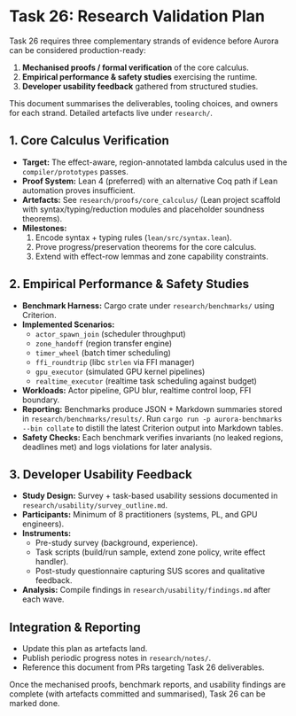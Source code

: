 # Task 26: Research Validation Plan

Task 26 requires three complementary strands of evidence before Aurora can be
considered production-ready:

1. **Mechanised proofs / formal verification** of the core calculus.
2. **Empirical performance & safety studies** exercising the runtime.
3. **Developer usability feedback** gathered from structured studies.

This document summarises the deliverables, tooling choices, and owners for each
strand. Detailed artefacts live under `research/`.

## 1. Core Calculus Verification

- **Target:** The effect-aware, region-annotated lambda calculus used in the
  `compiler/prototypes` passes.
- **Proof System:** Lean 4 (preferred) with an alternative Coq path if Lean
  automation proves insufficient.
- **Artefacts:** See `research/proofs/core_calculus/` (Lean project scaffold with
  syntax/typing/reduction modules and placeholder soundness theorems).
- **Milestones:**
  1. Encode syntax + typing rules (`lean/src/syntax.lean`).
  2. Prove progress/preservation theorems for the core calculus.
  3. Extend with effect-row lemmas and zone capability constraints.

## 2. Empirical Performance & Safety Studies

- **Benchmark Harness:** Cargo crate under `research/benchmarks/` using Criterion.
- **Implemented Scenarios:**
  - `actor_spawn_join` (scheduler throughput)
  - `zone_handoff` (region transfer engine)
  - `timer_wheel` (batch timer scheduling)
  - `ffi_roundtrip` (libc `strlen` via FFI manager)
  - `gpu_executor` (simulated GPU kernel pipelines)
  - `realtime_executor` (realtime task scheduling against budget)
- **Workloads:** Actor pipeline, GPU blur, realtime control loop, FFI boundary.
- **Reporting:** Benchmarks produce JSON + Markdown summaries stored in
  `research/benchmarks/results/`. Run `cargo run -p aurora-benchmarks --bin collate`
  to distill the latest Criterion output into Markdown tables.
- **Safety Checks:** Each benchmark verifies invariants (no leaked regions,
  deadlines met) and logs violations for later analysis.

## 3. Developer Usability Feedback

- **Study Design:** Survey + task-based usability sessions documented in
  `research/usability/survey_outline.md`.
- **Participants:** Minimum of 8 practitioners (systems, PL, and GPU engineers).
- **Instruments:**
  - Pre-study survey (background, experience).
  - Task scripts (build/run sample, extend zone policy, write effect handler).
  - Post-study questionnaire capturing SUS scores and qualitative feedback.
- **Analysis:** Compile findings in `research/usability/findings.md` after each
  wave.

## Integration & Reporting

- Update this plan as artefacts land.
- Publish periodic progress notes in `research/notes/`.
- Reference this document from PRs targeting Task 26 deliverables.

Once the mechanised proofs, benchmark reports, and usability findings are
complete (with artefacts committed and summarised), Task 26 can be marked done.
